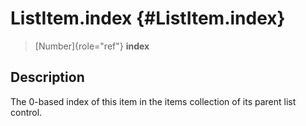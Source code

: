 ListItem.index {#ListItem.index}
==============

> [Number]{role="ref"} **index**

Description
-----------

The 0-based index of this item in the items collection of its parent
list control.
